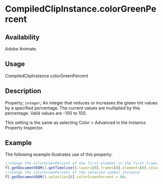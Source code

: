 # CompiledClipInstance.colorGreenPercent

## Availability

Adobe Animate.

## Usage

CompiledClipInstance.colorGreenPercent

## Description

Property; `integer`; An integer that reduces or increases the green tint values by a specified percentage. The current values are multiplied by this percentage. Valid values are -100 to 100.

This setting is the same as selecting Color > Advanced in the Instance Property Inspector.

## Example

The following example illustrates use of this property:

```javascript
//change the colorGreenPercent of the first element in the first frame, top layer
fl.getDocumentDOM().getTimeline().layers[0].frames[0].elements[0].colorGreenPercent = 100;
//change the colorGreenPercent of the selected symbol instance
fl.getDocumentDOM().selection[0].colorGreenPercent = 80;
```
